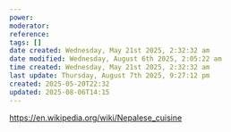 ```yaml
---
power: 
moderator: 
reference: 
tags: []
date created: Wednesday, May 21st 2025, 2:32:32 am
date modified: Wednesday, August 6th 2025, 2:05:22 am
time created: Wednesday, May 21st 2025, 2:32:32 am
last update: Thursday, August 7th 2025, 9:27:12 pm
created: 2025-05-20T22:32
updated: 2025-08-06T14:15
---
```

https://en.wikipedia.org/wiki/Nepalese_cuisine
